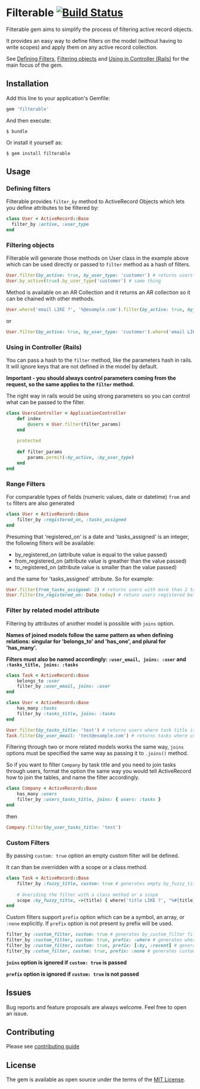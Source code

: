 # Filterable [![Build Status](https://travis-ci.org/toschas/filterable.svg?branch=master)](https://travis-ci.org/toschas/filterable)

Filterable gem aims to simplify the process of filtering active record objects. 

It provides an easy way to define filters on the model (without having to write scopes) and apply them on any active record collection.

See [Defining Filters](#defining-filters), [Filtering objects](#filtering-objects) and [Using in Controller (Rails)](#using-in-controller-rails) for the main focus of the gem.

## Installation

Add this line to your application's Gemfile:

```ruby
gem 'filterable'
```

And then execute:

    $ bundle

Or install it yourself as:

    $ gem install filterable

## Usage

### Defining filters
Filterable provides `filter_by` method to ActiveRecord Objects which lets you define attributes to be filtered by:

```ruby
class User < ActiveRecord::Base
  filter_by :active, :user_type
end
```

### Filtering objects
Filterable will generate those methods on User class in the example above which can be used directly or passed to `filter` method as a hash of filters.

```ruby
User.filter(by_active: true, by_user_type: 'customer') # returns users where active is true and user type is equal to 'customer'
User.by_active(true).by_user_type('customer') # same thing
```

Method is available on an AR Collection and it returns an AR collection so it can be chained with other methods.

```ruby
User.where('email LIKE ?', '%@example.com').filter(by_active: true, by_user_type: 'customer')
```
or
```ruby
User.filter(by_active: true, by_user_type: 'customer').where('email LIKE ?', '%@example.com')
```

### Using in Controller (Rails)
You can pass a hash to the `filter` method, like the parameters hash in rails. It will ignore keys that are not defined in the model by default.

**Important - you should always control parameters coming from the request, so the same applies to the `filter` method.**

The right way in rails would be using strong parameters so you can control what can be passed to the filter.

```ruby
class UsersController < ApplicationController
    def index
        @users = User.filter(filter_params)
    end
    
    protected
    
    def filter_params
        params.permit(:by_active, :by_user_type)
    end
end
```

### Range Filters
For comparable types of fields (numeric values, date or datetime) `from` and `to` filters are also generated

```ruby
class User < ActiveRecord::Base
    filter_by :registered_on, :tasks_assigned
end
```
Presuming that 'registered_on' is a date and 'tasks_assigned' is an integer, the following filters will be available:

 - by_registered_on (attribute value is equal to the value passed)
 - from_registered_on (attribute value is greather than the value passed)
 - to_registered_on (attribute value is smaller than the value passed)
 
 
and the same for 'tasks_assigned' attribute. So for example: 

```ruby
User.filter(from_tasks_assigned: 2) # returns users with more than 2 tasks assigned
User.filter(to_registered_on: Date.today) # retuns users registered before today
```

### Filter by related model attribute
Filtering by attributes of another model is possible with `joins` option.

**Names of joined models follow the same pattern as when defining relations: singular for 'belongs_to' and 'has_one', and plural for 'has_many'.**

**Filters must also be named accordingly: `:user_email, joins: :user` and `:tasks_title, joins: :tasks`**

```ruby
class Task < ActiveRecord::Base
    belongs_to :user
    filter_by :user_email, joins: :user 
end

class User < ActiveRecord::Base
    has_many :tasks
    filter_by :tasks_title, joins: :tasks
end
```

```ruby
User.filter(by_tasks_title: 'test') # returns users where task title is 'test'
Task.filter(by_user_email: 'test@example.com') # returns tasks where user email is 'test@example.com'
```


Filtering through two or more related models works the same way, `joins` options must be specified the same way as passing it to `.joins()` method.

So if you want to filter `Company` by task title and you need to join tasks through users, format the option the same way you would tell ActiveRecord
how to join the tables, and name the filter accordingly.

```ruby
class Company < ActiveRecord::Base
    has_many :users
    filter_by :users_tasks_title, joins: { users: :tasks }
end
```

then

```ruby
Company.filter(by_user_tasks_title: 'test')
```

### Custom Filters
By passing `custom: true` option an empty custom filter will be defined. 

It can than be overridden with a scope or a class method.

```ruby
class Task < ActiveRecord::Base
    filter_by :fuzzy_title, custom: true # generates empty by_fuzzy_title filter
    
    # Overiding the filter with a class method or a scope
    scope :by_fuzzy_title, ->(title) { where('title LIKE ?', "%#{title}%") }
end
```

Custom filters support `prefix` option which can be a symbol, an array, or `:none` explicitly.
If `prefix` option is not present `by` prefix will be used.

```ruby
filter_by :custom_filter, custom: true # generates by_custom_filter filter
filter_by :custom_filter, custom: true, prefix: :where # generates where_custom_filter filter
filter_by :custom_filter, custom: true, prefix: [:by, :recent] # generates by_custom_filter and recent_custom_filter filters
filter_by :cutom_filter, custom: true, prefix: :none # generates custom_filter filter
```

**`joins` option is ignored if `custom: true` is passed**

**`prefix` option is ignored if `custom: true` is not passed**

## Issues
Bug reports and feature proposals are always welcome. Feel free to open an issue.

## Contributing
Please see [contributing guide](https://github.com/toschas/filterable/blob/master/CONTRIBUTING.md)


## License

The gem is available as open source under the terms of the [MIT License](http://opensource.org/licenses/MIT).

